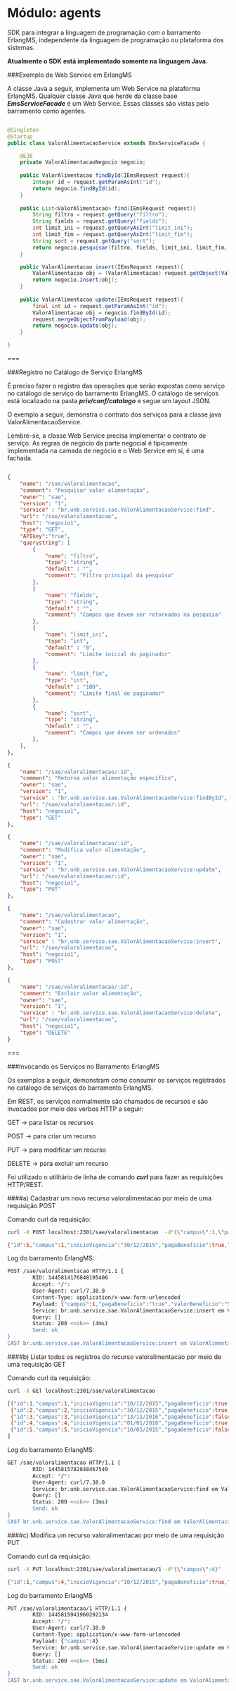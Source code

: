 # Módulo: agents

SDK para integrar a linguagem de programação com o barramento ErlangMS, independente da linguagem de programação ou plataforma dos sistemas.

**Atualmente o SDK está implementado somente na linguagem Java.**

###Exemplo de Web Service em ErlangMS

A classe Java a seguir, implementa um Web Service na plataforma ErlangMS. Qualquer classe Java que herde da classe base ***EmsServiceFacade*** é um Web Service. Essas classes são vistas pelo barramento como agentes.



```java

@Singleton
@Startup
public class ValorAlimentacaoService extends EmsServiceFacade {

	@EJB
	private ValorAlimentacaoNegocio negocio;
	
	public ValorAlimentacao findById(IEmsRequest request){
		Integer id = request.getParamAsInt("id");
		return negocio.findById(id);
	}
	
	public List<ValorAlimentacao> find(IEmsRequest request){
		String filtro = request.getQuery("filtro");
		String fields = request.getQuery("fields");
		int limit_ini = request.getQueryAsInt("limit_ini");
		int limit_fim = request.getQueryAsInt("limit_fim");
		String sort = request.getQuery("sort");
		return negocio.pesquisar(filtro, fields, limit_ini, limit_fim, sort);
	}

	public ValorAlimentacao insert(IEmsRequest request){
		ValorAlimentacao obj = (ValorAlimentacao) request.getObject(ValorAlimentacao.class);
		return negocio.insert(obj);
	}
	
	public ValorAlimentacao update(IEmsRequest request){
		final int id = request.getParamAsInt("id");
		ValorAlimentacao obj = negocio.findById(id);
		request.mergeObjectFromPayload(obj);
		return negocio.update(obj);
	}

}

```

===

###Registro no Catálogo de Serviço ErlangMS

É preciso fazer o registro das operações que serão expostas como serviço no catálogo de 
serviço do barramento ErlangMS. O catálogo de serviços está localizado na pasta ***priv/conf/catalogo*** e segue um layout JSON.

O exemplo a seguir, demonstra o contrato dos serviços para a classe java ValorAlimentacaoService. 

Lembre-se, a classe Web Service precisa implementar o contrato de serviço. As regras de negócio da parte negocial é tipicamente implementada na camada de negócio e o Web Service em si, é uma fachada.


```json

{
    "name": "/sae/valoralimentacao",
	"comment": "Pesquisar valor alimentação",
	"owner": "sae",
	"version": "1",
	"service" : "br.unb.service.sae.ValorAlimentacaoService:find",
	"url": "/sae/valoralimentacao",
	"host": "negocio1",
	"type": "GET",
	"APIkey":"true",
	"querystring": [
		{
			"name": "filtro",
			"type": "string",
			"default" : "",
			"comment": "Filtro principal da pesquisa"
		},
		{
			"name": "fields",
			"type": "string",
			"default" : "",
			"comment": "Campos que devem ser retornados na pesquisa"
		},
		{
			"name": "limit_ini",
			"type": "int",
			"default" : "0",
			"comment": "Limite inicial do paginador"
		},
		{
			"name": "limit_fim",
			"type": "int",
			"default" : "100",
			"comment": "Limite final do paginador"
		},
		{
			"name": "sort",
			"type": "string",
			"default" : "",
			"comment": "Campos que devem ser ordenados"
		},
	],
},

{
    "name": "/sae/valoralimentacao/:id",
	"comment": "Retorna valor alimentação específico",
	"owner": "sae",
	"version": "1",
	"service" : "br.unb.service.sae.ValorAlimentacaoService:findById",
	"url": "/sae/valoralimentacao/:id",
	"host": "negocio1",
	"type": "GET"
},

{
    "name": "/sae/valoralimentacao/:id",
	"comment": "Modifica valor alimentação",
	"owner": "sae",
	"version": "1",
	"service" : "br.unb.service.sae.ValorAlimentacaoService:update",
	"url": "/sae/valoralimentacao/:id",
	"host": "negocio1",
	"type": "PUT"
},

{
    "name": "/sae/valoralimentacao",
	"comment": "Cadastrar valor alimentação",
	"owner": "sae",
	"version": "1",
	"service" : "br.unb.service.sae.ValorAlimentacaoService:insert",
	"url": "/sae/valoralimentacao",
	"host": "negocio1",
	"type": "POST"
},

{
    "name": "/sae/valoralimentacao/:id",
	"comment": "Excluir valor alimentação",
	"owner": "sae",
	"version": "1",
	"service" : "br.unb.service.sae.ValorAlimentacaoService:delete",
	"url": "/sae/valoralimentacao",
	"host": "negocio1",
	"type": "DELETE"
}


```


===

###Invocando os Serviços no Barramento ErlangMS


Os exemplos a seguir, demonstram como consumir os serviços registrados no catálogo de serviços do barramento ErlangMS. 

Em REST, os serviços normalmente são chamados de recursos e são invocados por meio dos verbos HTTP a seguir:

GET     -> para listar os recursos

POST    -> para criar um recurso

PUT     -> para modificar um recurso

DELETE  -> para excluir um recurso

Foi utilizado o utilitário de linha de comando ***curl*** para fazer as requisições HTTP/REST.

####a) Cadastrar um novo recurso valoralimentacao por meio de uma requisição POST

Comando curl da requisição:
```sh
curl -X POST localhost:2301/sae/valoralimentacao  -d"{\"campus\":1,\"pagaBeneficio\":\"true\",\"valorBeneficio\":\"500\",\"inicioVigencia\":\"30/12/2015\"}"

{"id":5,"campus":1,"inicioVigencia":"30/12/2015","pagaBeneficio":true,"valorBeneficio":"500.00"}

```

Log do barramento ErlangMS:
```sh
POST /sae/valoralimentacao HTTP/1.1 {
        RID: 1445814176848195406
        Accept: */*:
        User-Agent: curl/7.38.0
        Content-Type: application/x-www-form-urlencoded
        Payload: {"campus":1,"pagaBeneficio":"true","valorBeneficio":"500","inicioVigencia":"30/12/2015"}
        Service: br.unb.service.sae.ValorAlimentacaoService:insert em ValorAlimentacaoService@puebla
        Query: []
        Status: 200 <<ok>> (4ms)
        Send: ok
}
CAST br.unb.service.sae.ValorAlimentacaoService:insert em ValorAlimentacaoService@puebla {RID: 1445814344754159263, URI: /sae/valoralimentacao}.

```

####b) Listar todos os registros do recurso valoralimentacao por meio de uma requisição GET

Comando curl da requisição:
```sh
curl -X GET localhost:2301/sae/valoralimentacao

[{"id":1,"campus":1,"inicioVigencia":"10/12/2015","pagaBeneficio":true,"valorBeneficio":"120.00"},
 {"id":2,"campus":2,"inicioVigencia":"30/12/2015","pagaBeneficio":true,"valorBeneficio":"500.00"},
 {"id":3,"campus":3,"inicioVigencia":"13/11/2016","pagaBeneficio":false,"valorBeneficio":"250.00"},
 {"id":4,"campus":4,"inicioVigencia":"01/01/2018","pagaBeneficio":true,"valorBeneficio":"800.00"},
 {"id":5,"campus":5,"inicioVigencia":"10/05/2015","pagaBeneficio":false,"valorBeneficio":"600.00"}
]

```

Log do barramento ErlangMS:
```sh
GET /sae/valoralimentacao HTTP/1.1 {
        RID: 1445815782848467549
        Accept: */*:
        User-Agent: curl/7.38.0
        Service: br.unb.service.sae.ValorAlimentacaoService:find em ValorAlimentacaoService@puebla
        Query: []
        Status: 200 <<ok>> (3ms)
        Send: ok
}
CAST br.unb.service.sae.ValorAlimentacaoService:find em ValorAlimentacaoService@puebla {RID: 1445815782848467549, URI: /sae/valoralimentacao}.

```

####c) Modifica um recurso valoralimentacao por meio de uma requisição PUT

Comando curl da requisição:
```sh
curl -X PUT localhost:2301/sae/valoralimentacao/1 -d"{\"campus\":4}"

{"id":1,"campus":4,"inicioVigencia":"10/12/2015","pagaBeneficio":true,"valorBeneficio":"120.00"}
```

Log do barramento ErlangMS
```sh
PUT /sae/valoralimentacao/1 HTTP/1.1 {
        RID: 1445815941960292134
        Accept: */*:
        User-Agent: curl/7.38.0
        Content-Type: application/x-www-form-urlencoded
        Payload: {"campus":4}
        Service: br.unb.service.sae.ValorAlimentacaoService:update em ValorAlimentacaoService@puebla
        Query: []
        Status: 200 <<ok>> (5ms)
        Send: ok
}
CAST br.unb.service.sae.ValorAlimentacaoService:update em ValorAlimentacaoService@puebla {RID: 1445815941960292134, URI: /sae/valoralimentacao/1}.
```

